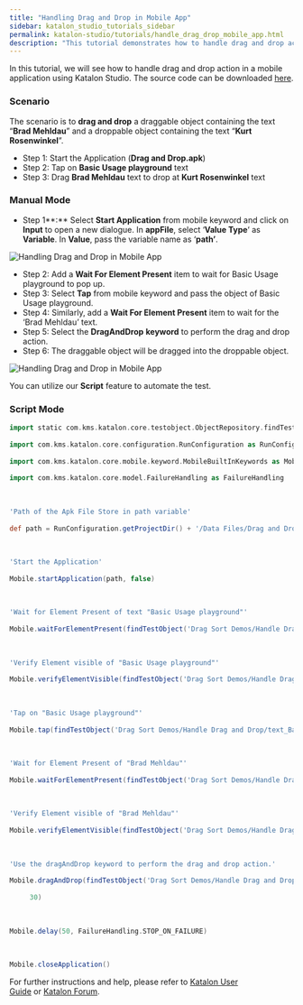```yaml
---
title: "Handling Drag and Drop in Mobile App"
sidebar: katalon_studio_tutorials_sidebar
permalink: katalon-studio/tutorials/handle_drag_drop_mobile_app.html
description: "This tutorial demonstrates how to handle drag and drop action in a mobile application using Katalon Studio."
---
```

In this tutorial, we will see how to handle drag and drop action in a mobile application using Katalon Studio. The source code can be downloaded [here](https://github.com/katalon-studio/katalon-mobile-automation/blob/master/Data%20Files/Drag%20and%20Drop.apk).

### Scenario

The scenario is to **drag and drop** a draggable object containing the text “**Brad Mehldau**” and a droppable object containing the text “**Kurt Rosenwinkel**”.

*   Step 1: Start the Application (**Drag and Drop.apk**)
*   Step 2: Tap on **Basic Usage playground** text
*   Step 3: Drag **Brad Mehldau** text to drop at **Kurt Rosenwinkel** text

### Manual Mode

*   Step 1**:** Select **Start Application** from mobile keyword and click on **Input** to open a new dialogue. In **appFile**, select ‘**Value Type**‘ as **Variable**. In **Value**, pass the variable name as ‘**path’**.

![Handling Drag and Drop in Mobile App](../../images/katalon-studio/tutorials/handle_drag_drop_mobile_app/Handling-Drag-and-Drop-in-Mobile-App.png)

*   Step 2: Add a **Wait For Element Present** item to wait for Basic Usage playground to pop up.
*   Step 3: Select **Tap** from mobile keyword and pass the object of Basic Usage playground.
*   Step 4: Similarly, add a **Wait For Element Present** item to wait for the ‘Brad Mehldau’ text.
*   Step 5: Select the **DragAndDrop** **keyword** to perform the drag and drop action.
*   Step 6: The draggable object will be dragged into the droppable object.

![Handling Drag and Drop in Mobile App](../../images/katalon-studio/tutorials/handle_drag_drop_mobile_app/Handling-Drag-and-Drop-in-Mobile-App-6.png)

You can utilize our **Script** feature to automate the test.

### Script Mode

```groovy
import static com.kms.katalon.core.testobject.ObjectRepository.findTestObject
 
import com.kms.katalon.core.configuration.RunConfiguration as RunConfiguration
 
import com.kms.katalon.core.mobile.keyword.MobileBuiltInKeywords as Mobile
 
import com.kms.katalon.core.model.FailureHandling as FailureHandling
 
 
 
'Path of the Apk File Store in path variable'
 
def path = RunConfiguration.getProjectDir() + '/Data Files/Drag and Drop.apk'
 
 
 
'Start the Application'
 
Mobile.startApplication(path, false)
 
 
 
'Wait for Element Present of text "Basic Usage playground"'
 
Mobile.waitForElementPresent(findTestObject('Drag Sort Demos/Handle Drag and Drop/text_Basic Usage playground'), 30)
 
 
 
'Verify Element visible of "Basic Usage playground"'
 
Mobile.verifyElementVisible(findTestObject('Drag Sort Demos/Handle Drag and Drop/text_Basic Usage playground'), 30)
 
 
 
'Tap on "Basic Usage playground"'
 
Mobile.tap(findTestObject('Drag Sort Demos/Handle Drag and Drop/text_Basic Usage playground'), 30)
 
 
 
'Wait for Element Present of "Brad Mehldau"'
 
Mobile.waitForElementPresent(findTestObject('Drag Sort Demos/Handle Drag and Drop/text_Brad Mehldau'), 30)
 
 
 
'Verify Element visible of "Brad Mehldau"'
 
Mobile.verifyElementVisible(findTestObject('Drag Sort Demos/Handle Drag and Drop/text_Brad Mehldau'), 30)
 
 
 
'Use the dragAndDrop keyword to perform the drag and drop action.'
 
Mobile.dragAndDrop(findTestObject('Drag Sort Demos/Handle Drag and Drop/text_Brad Mehldau'), findTestObject('Drag Sort Demos/Handle Drag and Drop/text_Kurt Rosenwinkel'),
 
     30)
 
 
 
Mobile.delay(50, FailureHandling.STOP_ON_FAILURE)
 
 
 
Mobile.closeApplication()

```

For further instructions and help, please refer to [Katalon User Guide](https://docs.katalon.com/x/oArR) or [Katalon Forum](https://forum.katalon.com/).